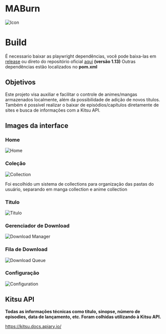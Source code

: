 # MABurn

![Icon](https://i.imgur.com/7hjlHAW.png) 


# Build
É necessario baixar as playwright dependências, você pode baixa-las em [release](https://github.com/lucferreira-27/MABurn/releases/tag/v1.0.0-beta) ou direto do repositório oficial [aqui](https://github.com/microsoft/playwright-java) **(versão 1.13)**
Outras dependências estão localizados no **pom.xml**

## Objetivos

Este projeto visa auxiliar e facilitar o controle de animes/mangas armazenados localmente, além da possibilidade de adição de novos títulos. Também é possível realizar o baixar de episódios/capítulos diretamente de sites e busca de informações com a Kitsu API.

## Images da interface

### Home
![Home](https://i.ibb.co/pvdwLbX/Maburn-02.png)

### Coleção
![Collection](https://i.ibb.co/tXYpGtm/Maburn-04.png)

Foi escolhido um sistema de collections para organização das pastas do usuário, separando em manga collection e anime collection


### Titulo
![Titulo](https://i.ibb.co/BnSHmVP/Maburn-05.png)


### Gerenciador de Download
![Download Manager](https://i.ibb.co/LYgNyVC/Maburn-06.png)


### Fila de Download
![Download Queue](https://i.ibb.co/PTKKTSQ/Maburn-01.png)


### Configuração
![Configuration](https://i.ibb.co/PDPNs48/Maburn-03.png)

## Kitsu API
**Todas as informações técnicas como titulo, sinopse, número de episodies, data de lançamento, etc. Foram colhidas utilizando à Kitsu API.**

https://kitsu.docs.apiary.io/
